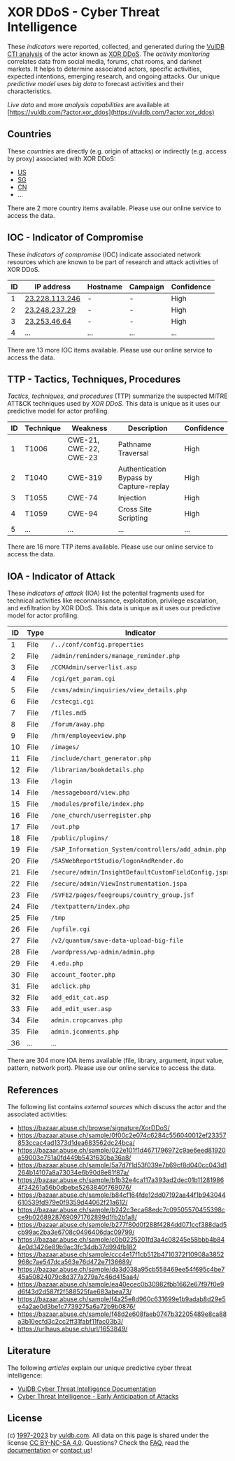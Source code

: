 # XOR DDoS - Cyber Threat Intelligence

These _indicators_ were reported, collected, and generated during the [VulDB CTI analysis](https://vuldb.com/?kb.cti) of the actor known as [XOR DDoS](https://vuldb.com/?actor.xor_ddos). The _activity monitoring_ correlates data from social media, forums, chat rooms, and darknet markets. It helps to determine associated actors, specific activities, expected intentions, emerging research, and ongoing attacks. Our unique _predictive model_ uses _big data_ to forecast activities and their characteristics.

_Live data_ and more _analysis capabilities_ are available at [https://vuldb.com/?actor.xor_ddos](https://vuldb.com/?actor.xor_ddos)

## Countries

These _countries_ are directly (e.g. origin of attacks) or indirectly (e.g. access by proxy) associated with XOR DDoS:

* [US](https://vuldb.com/?country.us)
* [SG](https://vuldb.com/?country.sg)
* [CN](https://vuldb.com/?country.cn)
* ...

There are 2 more country items available. Please use our online service to access the data.

## IOC - Indicator of Compromise

These _indicators of compromise_ (IOC) indicate associated network resources which are known to be part of research and attack activities of XOR DDoS.

ID | IP address | Hostname | Campaign | Confidence
-- | ---------- | -------- | -------- | ----------
1 | [23.228.113.246](https://vuldb.com/?ip.23.228.113.246) | - | - | High
2 | [23.248.237.29](https://vuldb.com/?ip.23.248.237.29) | - | - | High
3 | [23.253.46.64](https://vuldb.com/?ip.23.253.46.64) | - | - | High
4 | ... | ... | ... | ...

There are 13 more IOC items available. Please use our online service to access the data.

## TTP - Tactics, Techniques, Procedures

_Tactics, techniques, and procedures_ (TTP) summarize the suspected MITRE ATT&CK techniques used by _XOR DDoS_. This data is unique as it uses our predictive model for actor profiling.

ID | Technique | Weakness | Description | Confidence
-- | --------- | -------- | ----------- | ----------
1 | T1006 | CWE-21, CWE-22, CWE-23 | Pathname Traversal | High
2 | T1040 | CWE-319 | Authentication Bypass by Capture-replay | High
3 | T1055 | CWE-74 | Injection | High
4 | T1059 | CWE-94 | Cross Site Scripting | High
5 | ... | ... | ... | ...

There are 16 more TTP items available. Please use our online service to access the data.

## IOA - Indicator of Attack

These _indicators of attack_ (IOA) list the potential fragments used for technical activities like reconnaissance, exploitation, privilege escalation, and exfiltration by XOR DDoS. This data is unique as it uses our predictive model for actor profiling.

ID | Type | Indicator | Confidence
-- | ---- | --------- | ----------
1 | File | `/../conf/config.properties` | High
2 | File | `/admin/reminders/manage_reminder.php` | High
3 | File | `/CCMAdmin/serverlist.asp` | High
4 | File | `/cgi/get_param.cgi` | High
5 | File | `/csms/admin/inquiries/view_details.php` | High
6 | File | `/cstecgi.cgi` | Medium
7 | File | `/files.md5` | Medium
8 | File | `/forum/away.php` | High
9 | File | `/hrm/employeeview.php` | High
10 | File | `/images/` | Medium
11 | File | `/include/chart_generator.php` | High
12 | File | `/librarian/bookdetails.php` | High
13 | File | `/login` | Low
14 | File | `/messageboard/view.php` | High
15 | File | `/modules/profile/index.php` | High
16 | File | `/one_church/userregister.php` | High
17 | File | `/out.php` | Medium
18 | File | `/public/plugins/` | High
19 | File | `/SAP_Information_System/controllers/add_admin.php` | High
20 | File | `/SASWebReportStudio/logonAndRender.do` | High
21 | File | `/secure/admin/InsightDefaultCustomFieldConfig.jspa` | High
22 | File | `/secure/admin/ViewInstrumentation.jspa` | High
23 | File | `/SVFE2/pages/feegroups/country_group.jsf` | High
24 | File | `/textpattern/index.php` | High
25 | File | `/tmp` | Low
26 | File | `/upfile.cgi` | Medium
27 | File | `/v2/quantum/save-data-upload-big-file` | High
28 | File | `/wordpress/wp-admin/admin.php` | High
29 | File | `4.edu.php` | Medium
30 | File | `account_footer.php` | High
31 | File | `adclick.php` | Medium
32 | File | `add_edit_cat.asp` | High
33 | File | `add_edit_user.asp` | High
34 | File | `admin.cropcanvas.php` | High
35 | File | `admin.jcomments.php` | High
36 | ... | ... | ...

There are 304 more IOA items available (file, library, argument, input value, pattern, network port). Please use our online service to access the data.

## References

The following list contains _external sources_ which discuss the actor and the associated activities:

* https://bazaar.abuse.ch/browse/signature/XorDDoS/
* https://bazaar.abuse.ch/sample/0f00c2e074c6284c556040012ef23357853ccac4ad1373d1dea683562dc24bca/
* https://bazaar.abuse.ch/sample/022e101f1d4671796972c9ae6eed81920a59003e751a0fd449b543f630ba36a8/
* https://bazaar.abuse.ch/sample/5a7d7f1d53f039e7b69cf8d040cc043d1264b14107a8a73034e6b90d8e81f87a/
* https://bazaar.abuse.ch/sample/b1b32e4ca117a393ad2dec01b112819864f34261a56b0dbebe5263840f769076/
* https://bazaar.abuse.ch/sample/b84cf164fde12dd07192aa44f1b943044610539fd979e0f9359d44062f21a612/
* https://bazaar.abuse.ch/sample/b242c3eca68edc7c09505570455398cce9b02689287690971762899d1fb2b1a8/
* https://bazaar.abuse.ch/sample/b277f80d0f288f4284dd071ccf388dad5cb99ac2ba3e6708c0496406dac09799/
* https://bazaar.abuse.ch/sample/c0b0225201fd3a4c08245e58bbb4b844e0d3426e89b9ac3fc34db37d994fb182
* https://bazaar.abuse.ch/sample/ccc4e17f1cb512b4710372f10908a3852968c7ae547dca563e76d472e7136689/
* https://bazaar.abuse.ch/sample/da3d038a95cb558469ee54f695c4be745a50824079c8d377a279a7c46d415aa4/
* https://bazaar.abuse.ch/sample/ea40ecec0b30982fbb1662e67f97f0e9d6f43d2d587f2f588525fae683abea73/
* https://bazaar.abuse.ch/sample/f4a25e8d960c631699e1b9adab8d29e5e4a2ae0d3be1c7739275a6a72b9b0876/
* https://bazaar.abuse.ch/sample/f48d2e608faeb0747b32205489e8ca88a3b10ecfd3c2cc2ff31fabf11fac03b3/
* https://urlhaus.abuse.ch/url/1653849/

## Literature

The following _articles_ explain our unique predictive cyber threat intelligence:

* [VulDB Cyber Threat Intelligence Documentation](https://vuldb.com/?kb.cti)
* [Cyber Threat Intelligence - Early Anticipation of Attacks](https://www.scip.ch/en/?labs.20201022)

## License

(c) [1997-2023](https://vuldb.com/?kb.changelog) by [vuldb.com](https://vuldb.com/?kb.about). All data on this page is shared under the license [CC BY-NC-SA 4.0](https://creativecommons.org/licenses/by-nc-sa/4.0/). Questions? Check the [FAQ](https://vuldb.com/?kb.faq), read the [documentation](https://vuldb.com/?kb) or [contact us](https://vuldb.com/?contact)!
